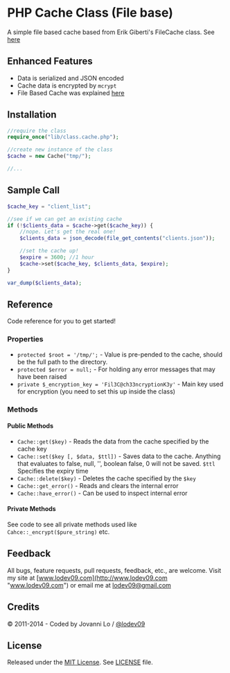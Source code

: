 PHP Cache Class (File base)
============================
A simple file based cache based from Erik Giberti's FileCache class. See [here](http://af-design.com/blog/2010/07/30/simple-file-based-caching-in-php/)

## Enhanced Features
* Data is serialized and JSON encoded
* Cache data is encrypted by `mcrypt`
* File Based Cache was explained [here](http://af-design.com/blog/2010/07/30/simple-file-based-caching-in-php/)

## Installation
```php
//require the class
require_once("lib/class.cache.php");

//create new instance of the class
$cache = new Cache("tmp/");

//...
```

## Sample Call
```php
$cache_key = "client_list";

//see if we can get an existing cache
if (!$clients_data = $cache->get($cache_key)) {
    //nope. Let's get the real one!
    $clients_data = json_decode(file_get_contents("clients.json"));

    //set the cache up!
    $expire = 3600; //1 hour
    $cache->set($cache_key, $clients_data, $expire); 
}

var_dump($clients_data);
```

## Reference
Code reference for you to get started!

### Properties
* `protected $root = '/tmp/';` - Value is pre-pended to the cache, should be the full path to the directory.
* `protected $error = null;` - For holding any error messages that may have been raised
* `private $_encryption_key = 'Fil3C@ch33ncryptionK3y'` - Main key used for encryption (you need to set this up inside the class)

### Methods
#### Public Methods
* `Cache::get($key)` - Reads the data from the cache specified by the cache key
* `Cache::set($key [, $data, $ttl])` - Saves data to the cache. Anything that evaluates to false, null, '', boolean false, 0 will not be saved. `$ttl` Specifies the expiry time
* `Cache::delete($key)` - Deletes the cache specified by the `$key`
* `Cache::get_error()` - Reads and clears the internal error
* `Cache::have_error()` - Can be used to inspect internal error

#### Private Methods
See code to see all private methods used like `Cahce::_encrypt($pure_string)` etc.

## Feedback
All bugs, feature requests, pull requests, feedback, etc., are welcome. Visit my site at [www.lodev09.com](http://www.lodev09.com "www.lodev09.com") or email me at [lodev09@gmail.com](mailto:lodev09@gmail.com)

## Credits
&copy; 2011-2014 - Coded by Jovanni Lo / [@lodev09](http://twitter.com/lodev09)  

## License
Released under the [MIT License](http://opensource.org/licenses/MIT).
See [LICENSE](LICENSE) file.
